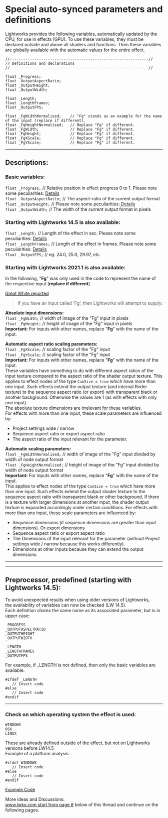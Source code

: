 # Special auto-synced parameters and definitions
Lightworks provides the following variables, automatically updated by the CPU, for use in effects (GPU).
To use these variables, they must be declared outside and above all shaders and functions. Then these variables are globally available with the automatic values for the entire effect.
``` Code
//--------------------------------------------------------------//
// Definitions and declarations
//--------------------------------------------------------------//

float _Progress;  
float _OutputAspectRatio;  
float _OutputHeight;  
float _OutputWidth;  

float _Length;
float _LengthFrames;
float _OutputFPS;

float _FgWidthNormalised;    // "Fg" stands as an example for the name of the input (replace if different). 
float _FgHeightNormalised;   // Replace "Fg" if different.
float _FgWidth;              // Replace "Fg" if different.
float _FgHeight;             // Replace "Fg" if different.
float _FgXScale;             // Replace "Fg" if different.
float _FgYScale;             // Replace "Fg" if different.
```
  
---
  
## Descriptions:
  
### Basic variables:

`float _Progress;`          // Relative position in effect progress 0 to 1. Please note some peculiarities: [Details](_Progress.md)  
`float _OutputAspectRatio;` // The aspect-ratio of the current output format  
`float _OutputHeight;`      // Please note some peculiarities: [Details](_OutputHeight.md)  
`float _OutputWidth;`       // The width of the current output format in pixels  
 

### Starting with Lightworks 14.5 is also available: 

`float _Length;`        // Length of the effect in sec. Please note some peculiarities: [Details](_Length.md)  
`float _LengthFrames;`  // Length of the effect in frames. Please note some peculiarities: [Details](_Length.md)  
`float _OutputFPS;`     //  eg. 24.0, 25.0, 29.97, etc  
  
  
### Starting with Lightworks 2021.1 is also available: 

In the following, "**Fg**" was only used in the code to represent the name of the respective input (**replace if different**).

[Great White reported](https://www.lwks.com/index.php?option=com_kunena&func=view&catid=12&id=228948&Itemid=81#229128)

> If you have an input called 'Fg', then Lightworks will attempt to supply:

**Absolute input dimensions:**  
`float _FgWidth;`             // width of image of the "Fg" input in pixels  
`float _FgHeight;`            // height of image of the "Fg" input in pixels  
**Important:** For inputs with other names, replace "**Fg**" with the name of the input.

**Automatic aspect ratio scaling parameters:**  
`float _FgXScale;`            // scaling factor of the "Fg" input  
`float _FgYScale;`            // scaling factor of the "Fg" input  
**Important:** For inputs with other names, replace "**Fg**" with the name of the input.  
These variables have something to do with different aspect ratios of the input texture compared to the aspect ratio of the shader output texture. This applies to effect nodes of the type `CanSize = true` which have more than one input. Such effects extend the output texture (and internal Reder texture) to the sequence aspect ratio (or export) with transparent black or another background. Otherwise the values are 1 (as with effects with only one input).  
The absolute texture dimensions are irrelevant for these variables.  
For effects with more than one input, these scale parameters are influenced by:
- Project settings wide / narrow
- Sequence aspect ratio or export aspect ratio
- The aspect ratio of the input relevant for the parameter.  

**Automatic scaling parameters:**  
`float _FgWidthNormalised;`   // width of image of the "Fg" input divided by width of node output format  
`float _FgHeightNormalised;`  // height of image of the "Fg" input divided by width of node output format  
**Important:** For inputs with other names, replace "**Fg**" with the name of the input.  
This applies to effect nodes of the type `CanSize = true` which have more than one input. Such effects extend the output shader texture to the sequence aspect ratio with transparent black or other background. If there is a texture with larger dimensions at another input, the shader output texture is expanded accordingly under certain conditions.
  For effects with more than one input, these scale parameters are influenced by:
- Sequence dimensions (if sequence dimensions are greater than input dimensions). Or export dimensions
- Sequence aspect ratio  or export aspect ratio
- The Dimensions of the input relevant for the parameter (without Project settings wide / narrow because this works differently). 
- Dimensions at other inputs because they can extend the output dimensions.

---
---

## Preprocessor, predefined (starting with Lightworks 14.5):

To avoid unexpected results when using older versions of Lightworks,  
the availability of variables can now be checked (LW 14.5).  
Each definition shares the same name as its associated parameter, but is in upper case:  
``` Code
_PROGRESS
_OUTPUTASPECTRATIO
_OUTPUTHEIGHT
_OUTPUTWIDTH

_LENGTH
_LENGTHFRAMES
_OUTPUTFPS

```
For example, if _LENGTH is not defined, then only the basic variables are available.
``` Code
#ifdef _LENGTH
   // Insert code
#else
   // Insert code
#endif
```

---

### Check on which operating system the effect is used:
``` Code
WINDOWS
OSX
LINUX
```
These are already defined outside of the effect, but not on Lightworks versions before LW14.5  
Example of a platform analysis:
``` Code
#ifdef WINDOWS
   // Insert code
#else
   // Insert code
#endif
```

[Example Code](../../../Auto-synced_parameters/README.md)

More ideas and Discussions:  
[www.lwks.com start from page 8](https://www.lwks.com/index.php?option=com_kunena&func=view&catid=7&id=143678&limit=15&limitstart=105&Itemid=81#ftop) below of this thread and continue on the following pages.
